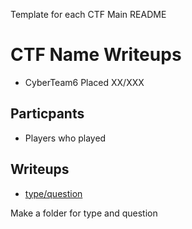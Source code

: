 Template for each CTF Main README

# CTF Name Writeups

* CyberTeam6 Placed XX/XXX

## Particpants

* Players who played

## Writeups

* [type/question](type/question)

Make a folder for type and question
